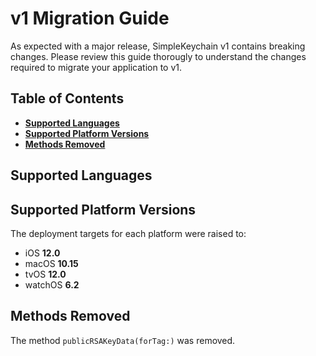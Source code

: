 # v1 Migration Guide

As expected with a major release, SimpleKeychain v1 contains breaking changes. Please review this guide thorougly to understand the changes required to migrate your application to v1.

## Table of Contents

- [**Supported Languages**](#supported-languages)
- [**Supported Platform Versions**](#supported-platform-versions)
- [**Methods Removed**](#methods-removed)

## Supported Languages

## Supported Platform Versions

The deployment targets for each platform were raised to:

- iOS **12.0**
- macOS **10.15**
- tvOS **12.0**
- watchOS **6.2**

## Methods Removed

The method `publicRSAKeyData(forTag:)` was removed.
